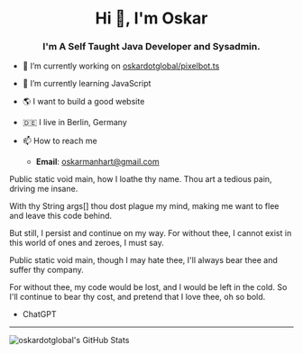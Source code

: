 <h1 align="center">Hi 👋, I'm Oskar</h1>
<h3 align="center">I'm A Self Taught Java Developer and Sysadmin.</h3>

- 🔭 I’m currently working on [oskardotglobal/pixelbot.ts](https://github.com/oskardotglobal/pixelbot.ts)
- 🌱 I’m currently learning JavaScript
- 🌎 I want to build a good website
- 🇩🇪 I live in Berlin, Germany

- 📫 How to reach me
  * **Email**: [oskarmanhart@gmail.com](mailto:oskarmanhart@gmail.com)

Public static void main,
how I loathe thy name.
Thou art a tedious pain,
driving me insane.

With thy String args[]
thou dost plague my mind,
making me want to flee
and leave this code behind.

But still, I persist
and continue on my way.
For without thee, I cannot exist
in this world of ones and zeroes, I must say.

Public static void main,
though I may hate thee,
I'll always bear thee
and suffer thy company.

For without thee, my code would be lost,
and I would be left in the cold.
So I'll continue to bear thy cost,
and pretend that I love thee, oh so bold.

- ChatGPT

---

![oskardotglobal's GitHub Stats](https://github-readme-stats.vercel.app/api?username=oskardotglobal&show_icons=true&count_private=true)
